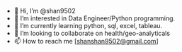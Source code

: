 - 👋 Hi, I’m @shan9502
- 👀 I’m interested in Data Engineer/Python programming.
- 🌱 I’m currently learning python, sql, excel, tableau.
- 💞️ I’m looking to collaborate on health/geo-analyticals
- 📫 How to reach me [shanshan9502@gmail.com]

<!---
shan9502/shan9502 is a ✨ special ✨ repository because its `README.md` (this file) appears on your GitHub profile.
You can click the Preview link to take a look at your changes.
--->
